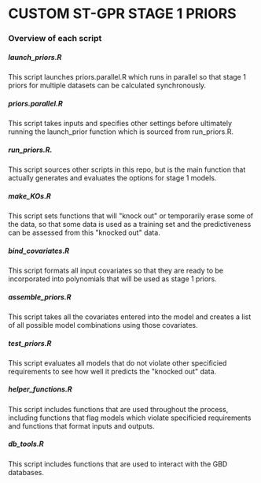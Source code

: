 # CUSTOM ST-GPR STAGE 1 PRIORS

### Overview of each script

##### launch_priors.R

This script launches priors.parallel.R which runs in parallel so that stage 1 priors for multiple datasets can be calculated synchronously.

##### priors.parallel.R

This script takes inputs and specifies other settings before ultimately running the launch_prior function which is sourced from run_priors.R.

##### run_priors.R.

This script sources other scripts in this repo, but is the main function that actually generates and evaluates the options for stage 1 models.

##### make_KOs.R 

This script sets functions that will "knock out" or temporarily erase some of the data, so that some data is used as a training set and the predictiveness can be assessed from this "knocked out" data.

##### bind_covariates.R

This script formats all input covariates so that they are ready to be incorporated into polynomials that will be used as stage 1 priors.

##### assemble_priors.R

This script takes all the covariates entered into the model and creates a list of all possible model combinations using those covariates.

##### test_priors.R

This script evaluates all models that do not violate other specificied requirements to see how well it predicts the "knocked out" data.

##### helper_functions.R

This script includes functions that are used throughout the process, including functions that flag models which violate specificied requirements and functions that format inputs and outputs.

##### db_tools.R

This script includes functions that are used to interact with the GBD databases.










